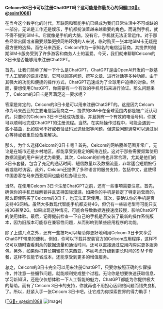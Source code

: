 **Celcom卡3日卡可以注册ChatGPT吗？这可能是你最关心的问题[[TG💪+ @esim1088](https://t.me/s/esim1088)]**

在当今这个数字化的时代，互联网和智能手机已经成为我们日常生活中不可或缺的一部分。无论是工作还是娱乐，手机都扮演着越来越重要的角色。而说到手机，就不得不提到SIM卡。它就像是手机的大脑，没有它，手机就无法正常运作。对于那些经常出国或者需要频繁更换网络环境的人来说，临时购买一张本地SIM卡无疑是最方便的选择。而在马来西亚，Celcom作为一家知名的电信运营商，其提供的短期SIM卡服务受到了许多游客和商务人士的喜爱。今天，我们就来聊聊Celcom的3日卡是否能够用来注册ChatGPT。

首先，让我们简单了解一下什么是ChatGPT。ChatGPT是由OpenAI开发的一款基于人工智能的语言模型，它可以回答问题、撰写文章、进行对话等多种功能。由于其强大的功能和便捷的操作方式，ChatGPT迅速成为了全球用户追捧的对象。然而，要想使用ChatGPT，你需要有一个有效的手机号码来进行验证。那么问题来了，Celcom的3日卡是否满足这一要求呢？

答案是肯定的。Celcom的3日卡是可以用来注册ChatGPT的。这是因为Celcom作为马来西亚的主要电信运营商之一，提供的SIM卡在全球范围内都是被广泛认可的。只要你的Celcom 3日卡已经成功激活，并且拥有一个有效的电话号码，你就可以顺利地完成ChatGPT的注册流程。当然，在实际操作过程中，可能会遇到一些小插曲，比如信号不好或者验证码发送延迟等问题，但这些问题通常可以通过耐心等待或者重启设备来解决。

那么，为什么选择Celcom的3日卡呢？首先，Celcom的网络覆盖范围非常广，无论是在城市还是乡村地区，都能享受到稳定的网络连接。这对于那些需要频繁使用数据流量的用户来说尤为重要。其次，Celcom的价格也非常合理，尤其是他们的3日卡套餐，包含了充足的通话时间、短信数量以及数据流量，非常适合短期旅行者或临时访客。此外，Celcom还提供了多种语言的服务支持，包括中文，这使得中国游客在马来西亚期间也能轻松办理业务。

当然，在使用Celcom 3日卡注册ChatGPT之前，还有一些事项需要注意。首先，确保你的手机已经解锁并且支持国际漫游。如果你的手机是锁定了特定运营商的，那么即使购买了Celcom的3日卡，也无法正常使用。其次，要确认你的手机是否支持4G网络。虽然大多数现代智能手机都支持4G，但仍有一些较老型号可能只支持3G甚至2G。如果出现这种情况，可能会导致数据连接速度较慢，影响ChatGPT的使用体验。最后，记得提前检查一下自己的手机是否安装了最新的操作系统版本，因为旧版本可能存在兼容性问题，从而影响到某些应用程序的功能。

除了上述几点之外，还有一些技巧可以帮助你更好地利用Celcom 3日卡来享受ChatGPT带来的便利。例如，你可以下载并安装官方的Celcom应用程序，这样不仅可以随时查看剩余的数据流量和通话时间，还可以直接通过应用内购买更多服务包。另外，如果你打算长期留在马来西亚，不妨考虑升级到更长时间的SIM卡套餐，这样不仅能节省成本，还能享受到更多的增值服务。

总之，Celcom的3日卡完全可以用来注册ChatGPT，只要你按照正确的步骤操作，并注意一些细节问题，就能顺利完成整个过程。无论你是想要快速获取信息、学习新知识，还是仅仅想体验一下人工智能的魅力，ChatGPT都能为你提供极大的帮助。而有了Celcom 3日卡的支持，你就再也不用担心因网络问题而错失良机了。所以，赶紧入手一张Celcom 3日卡吧，让它成为你探索世界的得力助手！

[[TG💪+ @esim1088](https://t.me/s/esim1088) ![Image](https://i.postimg.cc/4NQfJmqS/Snipaste-2025-05-13-00-14-12.png)]